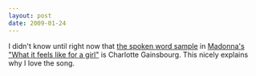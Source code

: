 ```yaml
---
layout: post
date: 2009-01-24
--- 
```


I didn't know until right now that [the spoken word sample](https://www.youtube.com/watch?v=fDNxfqktWxI) in [Madonna's "What it feels like for a girl"](https://www.youtube.com/watch?v=qYwgG2oyUbA) is Charlotte Gainsbourg. This nicely explains why I love the song.
